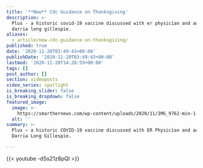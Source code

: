 ```yaml
---
title: '**New** Cdc Guidance on Thanksgiving'
description: >-
  Plus - a historic covid-19 vaccine discussed with er physician and author dr.
  darria long gillespie.
aliases:
  - article/new-cdc-guidance-on-thanksgiving/
published: true
date: '2020-11-20T03:49:43+00:00'
publishDate: '2020-11-20T03:49:43+00:00'
lastmod: '2020-11-20T14:28:59+00:00'
tags: []
post_author: []
section: videoposts
video_series: spotlight
is_breaking_slider: false
is_breaking_dropdown: false
featured_image:
  image: >-
    https://smarthernews.com/wp-content/uploads/2020/11/IMG_9762-min-1-764x1024.jpg
  alt: ''
summary: >-
  Plus – a historic COVID-19 vaccine discussed with ER Physician and author Dr.
  Darria Long Gillespie.

---
```

{{< youtube -dSs21z8pQI >}}